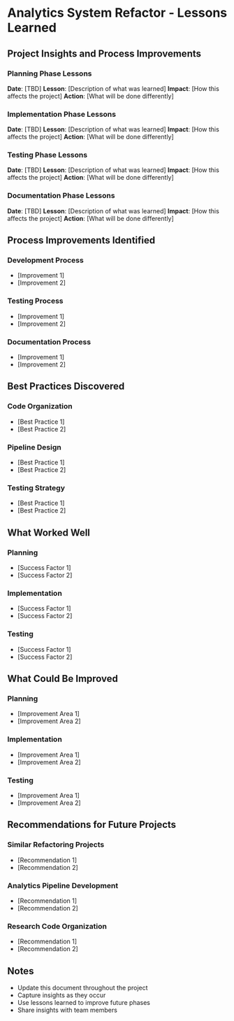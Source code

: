 # Analytics System Refactor - Lessons Learned

## Project Insights and Process Improvements

### Planning Phase Lessons
**Date**: [TBD]
**Lesson**: [Description of what was learned]
**Impact**: [How this affects the project]
**Action**: [What will be done differently]

### Implementation Phase Lessons
**Date**: [TBD]
**Lesson**: [Description of what was learned]
**Impact**: [How this affects the project]
**Action**: [What will be done differently]

### Testing Phase Lessons
**Date**: [TBD]
**Lesson**: [Description of what was learned]
**Impact**: [How this affects the project]
**Action**: [What will be done differently]

### Documentation Phase Lessons
**Date**: [TBD]
**Lesson**: [Description of what was learned]
**Impact**: [How this affects the project]
**Action**: [What will be done differently]

## Process Improvements Identified

### Development Process
- [Improvement 1]
- [Improvement 2]

### Testing Process
- [Improvement 1]
- [Improvement 2]

### Documentation Process
- [Improvement 1]
- [Improvement 2]

## Best Practices Discovered

### Code Organization
- [Best Practice 1]
- [Best Practice 2]

### Pipeline Design
- [Best Practice 1]
- [Best Practice 2]

### Testing Strategy
- [Best Practice 1]
- [Best Practice 2]

## What Worked Well

### Planning
- [Success Factor 1]
- [Success Factor 2]

### Implementation
- [Success Factor 1]
- [Success Factor 2]

### Testing
- [Success Factor 1]
- [Success Factor 2]

## What Could Be Improved

### Planning
- [Improvement Area 1]
- [Improvement Area 2]

### Implementation
- [Improvement Area 1]
- [Improvement Area 2]

### Testing
- [Improvement Area 1]
- [Improvement Area 2]

## Recommendations for Future Projects

### Similar Refactoring Projects
- [Recommendation 1]
- [Recommendation 2]

### Analytics Pipeline Development
- [Recommendation 1]
- [Recommendation 2]

### Research Code Organization
- [Recommendation 1]
- [Recommendation 2]

## Notes
- Update this document throughout the project
- Capture insights as they occur
- Use lessons learned to improve future phases
- Share insights with team members
